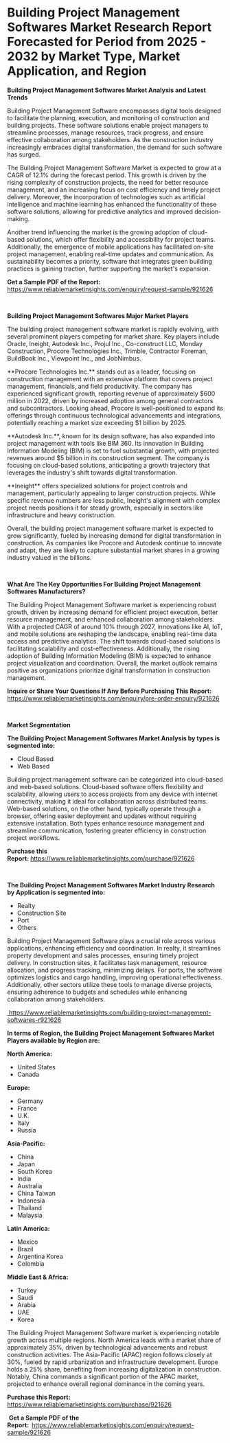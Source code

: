 <p><h1>Building Project Management Softwares Market Research Report Forecasted for Period from 2025 -  2032 by Market Type, Market Application, and Region</h1></p><p><strong>Building Project Management Softwares Market Analysis and Latest Trends</strong></p>
<p><p>Building Project Management Software encompasses digital tools designed to facilitate the planning, execution, and monitoring of construction and building projects. These software solutions enable project managers to streamline processes, manage resources, track progress, and ensure effective collaboration among stakeholders. As the construction industry increasingly embraces digital transformation, the demand for such software has surged.</p><p>The Building Project Management Software Market is expected to grow at a CAGR of 12.1% during the forecast period. This growth is driven by the rising complexity of construction projects, the need for better resource management, and an increasing focus on cost efficiency and timely project delivery. Moreover, the incorporation of technologies such as artificial intelligence and machine learning has enhanced the functionality of these software solutions, allowing for predictive analytics and improved decision-making. </p><p>Another trend influencing the market is the growing adoption of cloud-based solutions, which offer flexibility and accessibility for project teams. Additionally, the emergence of mobile applications has facilitated on-site project management, enabling real-time updates and communication. As sustainability becomes a priority, software that integrates green building practices is gaining traction, further supporting the market's expansion.</p></p>
<p><strong>Get a Sample PDF of the Report:&nbsp;</strong> <a href="https://www.reliablemarketinsights.com/enquiry/request-sample/921626?utm_campaign=2638&utm_medium=2&utm_source=Github&utm_content=ia&utm_term=18042025&utm_id=building-project-management-softwares">https://www.reliablemarketinsights.com/enquiry/request-sample/921626</a></p>
<p>&nbsp;</p>
<p><strong>Building Project Management Softwares Major Market Players</strong></p>
<p><p>The building project management software market is rapidly evolving, with several prominent players competing for market share. Key players include Oracle, Ineight, Autodesk Inc., Projul Inc., Co-construct LLC, Monday Construction, Procore Technologies Inc., Trimble, Contractor Foreman, BuildBook Inc., Viewpoint Inc., and JobNimbus. </p><p>**Procore Technologies Inc.** stands out as a leader, focusing on construction management with an extensive platform that covers project management, financials, and field productivity. The company has experienced significant growth, reporting revenue of approximately $600 million in 2022, driven by increased adoption among general contractors and subcontractors. Looking ahead, Procore is well-positioned to expand its offerings through continuous technological advancements and integrations, potentially reaching a market size exceeding $1 billion by 2025.</p><p>**Autodesk Inc.**, known for its design software, has also expanded into project management with tools like BIM 360. Its innovation in Building Information Modeling (BIM) is set to fuel substantial growth, with projected revenues around $5 billion in its construction segment. The company is focusing on cloud-based solutions, anticipating a growth trajectory that leverages the industry's shift towards digital transformation.</p><p>**Ineight** offers specialized solutions for project controls and management, particularly appealing to larger construction projects. While specific revenue numbers are less public, Ineight's alignment with complex project needs positions it for steady growth, especially in sectors like infrastructure and heavy construction.</p><p>Overall, the building project management software market is expected to grow significantly, fueled by increasing demand for digital transformation in construction. As companies like Procore and Autodesk continue to innovate and adapt, they are likely to capture substantial market shares in a growing industry valued in the billions.</p></p>
<p>&nbsp;</p>
<p><strong>What Are The Key Opportunities For Building Project Management Softwares Manufacturers?</strong></p>
<p><p>The Building Project Management Software market is experiencing robust growth, driven by increasing demand for efficient project execution, better resource management, and enhanced collaboration among stakeholders. With a projected CAGR of around 10% through 2027, innovations like AI, IoT, and mobile solutions are reshaping the landscape, enabling real-time data access and predictive analytics. The shift towards cloud-based solutions is facilitating scalability and cost-effectiveness. Additionally, the rising adoption of Building Information Modeling (BIM) is expected to enhance project visualization and coordination. Overall, the market outlook remains positive as organizations prioritize digital transformation in construction management.</p></p>
<p><strong>Inquire or Share Your Questions If Any Before Purchasing This Report:</strong> <a href="https://www.reliablemarketinsights.com/enquiry/pre-order-enquiry/921626?utm_campaign=2638&utm_medium=2&utm_source=Github&utm_content=ia&utm_term=18042025&utm_id=building-project-management-softwares">https://www.reliablemarketinsights.com/enquiry/pre-order-enquiry/921626</a></p>
<p>&nbsp;</p>
<p><strong>Market Segmentation</strong></p>
<p><strong>The Building Project Management Softwares Market Analysis by types is segmented into:</strong></p>
<p><ul><li>Cloud Based</li><li>Web Based</li></ul></p>
<p><p>Building project management software can be categorized into cloud-based and web-based solutions. Cloud-based software offers flexibility and scalability, allowing users to access projects from any device with internet connectivity, making it ideal for collaboration across distributed teams. Web-based solutions, on the other hand, typically operate through a browser, offering easier deployment and updates without requiring extensive installation. Both types enhance resource management and streamline communication, fostering greater efficiency in construction project workflows.</p></p>
<p><strong>Purchase this Report:&nbsp;</strong><a href="https://www.reliablemarketinsights.com/purchase/921626?utm_campaign=2638&utm_medium=2&utm_source=Github&utm_content=ia&utm_term=18042025&utm_id=building-project-management-softwares">https://www.reliablemarketinsights.com/purchase/921626</a></p>
<p>&nbsp;</p>
<p><strong>The Building Project Management Softwares Market Industry Research by Application is segmented into:</strong></p>
<p><ul><li>Realty</li><li>Construction Site</li><li>Port</li><li>Others</li></ul></p>
<p><p>Building Project Management Software plays a crucial role across various applications, enhancing efficiency and coordination. In realty, it streamlines property development and sales processes, ensuring timely project delivery. In construction sites, it facilitates task management, resource allocation, and progress tracking, minimizing delays. For ports, the software optimizes logistics and cargo handling, improving operational effectiveness. Additionally, other sectors utilize these tools to manage diverse projects, ensuring adherence to budgets and schedules while enhancing collaboration among stakeholders.</p></p>
<p><a href="https://www.reliablemarketinsights.com/building-project-management-softwares-r921626?utm_campaign=2638&utm_medium=2&utm_source=Github&utm_content=ia&utm_term=18042025&utm_id=building-project-management-softwares">&nbsp;https://www.reliablemarketinsights.com/building-project-management-softwares-r921626</a></p>
<p><strong>In terms of Region, the Building Project Management Softwares Market Players available by Region are:</strong></p>
<p>
    <p> <strong> North America: </strong>
        <ul>
            <li>United States</li>
            <li>Canada</li>
        </ul>
        </p> 
    <p> <strong> Europe: </strong>
        <ul>
            <li>Germany</li>
            <li>France</li>
            <li>U.K.</li>
            <li>Italy</li>
            <li>Russia</li>
        </ul>
        </p> 
    <p> <strong> Asia-Pacific: </strong>
        <ul>
            <li>China</li>
            <li>Japan</li>
            <li>South Korea</li>
            <li>India</li>
            <li>Australia</li>
            <li>China Taiwan</li>
            <li>Indonesia</li>
            <li>Thailand</li>
            <li>Malaysia</li>
        </ul>
        </p> 
    <p> <strong> Latin America: </strong>
        <ul>
            <li>Mexico</li>
            <li>Brazil</li>
            <li>Argentina Korea</li>
            <li>Colombia</li>
        </ul>
        </p> 
    <p> <strong> Middle East & Africa: </strong>
        <ul>
            <li>Turkey</li>
            <li>Saudi</li>
            <li>Arabia</li>
            <li>UAE</li>
            <li>Korea</li>
        </ul>
    </p>
    </p>
<p><p>The Building Project Management Software market is experiencing notable growth across multiple regions. North America leads with a market share of approximately 35%, driven by technological advancements and robust construction activities. The Asia-Pacific (APAC) region follows closely at 30%, fueled by rapid urbanization and infrastructure development. Europe holds a 25% share, benefiting from increasing digitalization in construction. Notably, China commands a significant portion of the APAC market, projected to enhance overall regional dominance in the coming years.</p></p>
<p><strong>Purchase this Report: </strong><a href="https://www.reliablemarketinsights.com/purchase/921626?utm_campaign=2638&utm_medium=2&utm_source=Github&utm_content=ia&utm_term=18042025&utm_id=building-project-management-softwares">https://www.reliablemarketinsights.com/purchase/921626</a></p>
<p>&nbsp;<strong>Get a Sample PDF of the Report:&nbsp;&nbsp;</strong><a href="https://www.reliablemarketinsights.com/enquiry/request-sample/921626?utm_campaign=2638&utm_medium=2&utm_source=Github&utm_content=ia&utm_term=18042025&utm_id=building-project-management-softwares">https://www.reliablemarketinsights.com/enquiry/request-sample/921626</a></p>
<p><strong></strong></p>
<p><p></p><p></p><p></p></p>